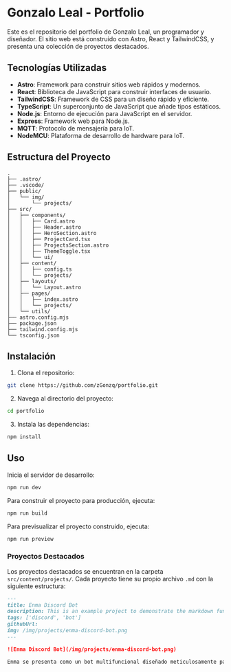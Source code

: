 # Gonzalo Leal - Portfolio

Este es el repositorio del portfolio de Gonzalo Leal, un programador y diseñador. El sitio web está construido con Astro, React y TailwindCSS, y presenta una colección de proyectos destacados.

## Tecnologías Utilizadas

- **Astro**: Framework para construir sitios web rápidos y modernos.
- **React**: Biblioteca de JavaScript para construir interfaces de usuario.
- **TailwindCSS**: Framework de CSS para un diseño rápido y eficiente.
- **TypeScript**: Un superconjunto de JavaScript que añade tipos estáticos.
- **Node.js**: Entorno de ejecución para JavaScript en el servidor.
- **Express**: Framework web para Node.js.
- **MQTT**: Protocolo de mensajería para IoT.
- **NodeMCU**: Plataforma de desarrollo de hardware para IoT.

## Estructura del Proyecto

```
.
├── .astro/
├── .vscode/
├── public/
│   └── img/
│       └── projects/
├── src/
│   ├── components/
│   │   ├── Card.astro
│   │   ├── Header.astro
│   │   ├── HeroSection.astro
│   │   ├── ProjectCard.tsx
│   │   ├── ProjectsSection.astro
│   │   ├── ThemeToggle.tsx
│   │   └── ui/
│   ├── content/
│   │   ├── config.ts
│   │   └── projects/
│   ├── layouts/
│   │   └── Layout.astro
│   ├── pages/
│   │   ├── index.astro
│   │   └── projects/
│   └── utils/
├── astro.config.mjs
├── package.json
├── tailwind.config.mjs
└── tsconfig.json
```


## Instalación

1. Clona el repositorio:
```sh
git clone https://github.com/zGonzq/portfolio.git
```
2. Navega al directorio del proyecto:
```sh
cd portfolio
```
3. Instala las dependencias:
```sh
npm install
```

## Uso

Inicia el servidor de desarrollo:
```sh
npm run dev
```

Para construir el proyecto para producción, ejecuta:
```sh
npm run build
```

Para previsualizar el proyecto construido, ejecuta:
```sh
npm run preview
```

### Proyectos Destacados

Los proyectos destacados se encuentran en la carpeta `src/content/projects/`. Cada proyecto tiene su propio archivo `.md` con la siguiente estructura:

```md
---
title: Enma Discord Bot
description: This is an example project to demonstrate the markdown functionality
tags: ['discord', 'bot']
githubUrl:
img: /img/projects/enma-discord-bot.png
---

![Enma Discord Bot](/img/projects/enma-discord-bot.png)

Enma se presenta como un bot multifuncional diseñado meticulosamente para proporcionar una gestión eficiente y una experiencia enriquecedora en tu servidor de Discord. Sus características avanzadas abarcan desde la moderación rigurosa hasta funciones de entretenimiento y utilidad.
```